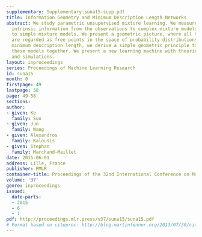 ```yaml
---
supplementary: Supplementary:suna15-supp.pdf
title: Information Geometry and Minimum Description Length Networks
abstract: We study parametric unsupervised mixture learning. We measure the loss of
  intrinsic information from the observations to complex mixture models, and then
  to simple mixture models. We present a geometric picture, where all these representations
  are regarded as free points in the space of probability distributions. Based on
  minimum description length, we derive a simple geometric principle to learn all
  these models together. We present a new learning machine with theories, algorithms,
  and simulations.
layout: inproceedings
series: Proceedings of Machine Learning Research
id: suna15
month: 0
firstpage: 49
lastpage: 58
page: 49-58
sections: 
author:
- given: Ke
  family: Sun
- given: Jun
  family: Wang
- given: Alexandros
  family: Kalousis
- given: Stephan
  family: Marchand-Maillet
date: 2015-06-01
address: Lille, France
publisher: PMLR
container-title: Proceedings of the 32nd International Conference on Machine Learning
volume: '37'
genre: inproceedings
issued:
  date-parts:
  - 2015
  - 6
  - 1
pdf: http://proceedings.mlr.press/v37/suna15/suna15.pdf
# Format based on citeproc: http://blog.martinfenner.org/2013/07/30/citeproc-yaml-for-bibliographies/
---
```

